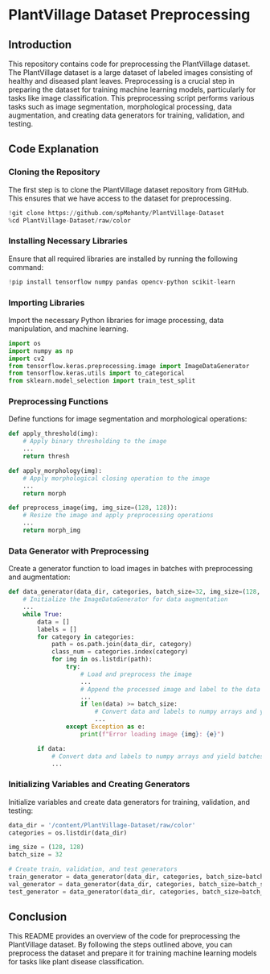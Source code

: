 

# PlantVillage Dataset Preprocessing

## Introduction

This repository contains code for preprocessing the PlantVillage dataset. The PlantVillage dataset is a large dataset of labeled images consisting of healthy and diseased plant leaves. Preprocessing is a crucial step in preparing the dataset for training machine learning models, particularly for tasks like image classification. This preprocessing script performs various tasks such as image segmentation, morphological processing, data augmentation, and creating data generators for training, validation, and testing.

## Code Explanation

### Cloning the Repository

The first step is to clone the PlantVillage dataset repository from GitHub. This ensures that we have access to the dataset for preprocessing.

```python
!git clone https://github.com/spMohanty/PlantVillage-Dataset
%cd PlantVillage-Dataset/raw/color
```

### Installing Necessary Libraries

Ensure that all required libraries are installed by running the following command:

```python
!pip install tensorflow numpy pandas opencv-python scikit-learn
```

### Importing Libraries

Import the necessary Python libraries for image processing, data manipulation, and machine learning.

```python
import os
import numpy as np
import cv2
from tensorflow.keras.preprocessing.image import ImageDataGenerator
from tensorflow.keras.utils import to_categorical
from sklearn.model_selection import train_test_split
```

### Preprocessing Functions

Define functions for image segmentation and morphological operations:

```python
def apply_threshold(img):
    # Apply binary thresholding to the image
    ...
    return thresh

def apply_morphology(img):
    # Apply morphological closing operation to the image
    ...
    return morph

def preprocess_image(img, img_size=(128, 128)):
    # Resize the image and apply preprocessing operations
    ...
    return morph_img
```

### Data Generator with Preprocessing

Create a generator function to load images in batches with preprocessing and augmentation:

```python
def data_generator(data_dir, categories, batch_size=32, img_size=(128, 128), augment=True):
    # Initialize the ImageDataGenerator for data augmentation
    ...
    while True:
        data = []
        labels = []
        for category in categories:
            path = os.path.join(data_dir, category)
            class_num = categories.index(category)
            for img in os.listdir(path):
                try:
                    # Load and preprocess the image
                    ...
                    # Append the processed image and label to the data and labels lists
                    ...
                    if len(data) >= batch_size:
                        # Convert data and labels to numpy arrays and yield batches of data
                        ...
                except Exception as e:
                    print(f"Error loading image {img}: {e}")

        if data:
            # Convert data and labels to numpy arrays and yield batches of data
            ...
```

### Initializing Variables and Creating Generators

Initialize variables and create data generators for training, validation, and testing:

```python
data_dir = '/content/PlantVillage-Dataset/raw/color'
categories = os.listdir(data_dir)

img_size = (128, 128)
batch_size = 32

# Create train, validation, and test generators
train_generator = data_generator(data_dir, categories, batch_size=batch_size, img_size=img_size, augment=True)
val_generator = data_generator(data_dir, categories, batch_size=batch_size, img_size=img_size, augment=False)
test_generator = data_generator(data_dir, categories, batch_size=batch_size, img_size=img_size, augment=False)
```

## Conclusion

This README provides an overview of the code for preprocessing the PlantVillage dataset. By following the steps outlined above, you can preprocess the dataset and prepare it for training machine learning models for tasks like plant disease classification.
